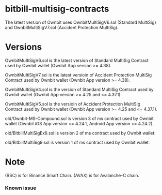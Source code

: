# bitbill-multisig-contracts

The latest version of Ownbit uses OwnbitMultiSigV6.sol (Standard MultiSig) and OwnbitMultiSigV7.sol (Accident Protection MultiSig).

# Versions

OwnbitMultiSigV6.sol is the latest version of Standard MultiSig Contract used by Ownbit wallet (Ownbit App version >= 4.38).

OwnbitMultiSigV7.sol is the latest versioin of Accident Protection MultiSig Contract used by Ownbit wallet (Ownbit App version >= 4.38).

OwnbitMultiSigV4.sol is the version of Standard MultiSig Contract used by Ownbit wallet (Ownbit App version >= 4.25 and <= 4.37.1).

OwnbitMultiSigV5.sol is the versioin of Accident Protection MultiSig Contract used by Ownbit wallet (Ownbit App version >= 4.25 and <= 4.37.1).

old/Ownbit-MS-Compound.sol is version 3 of ms contract used by Ownbit wallet (Ownbit iOS App version <= 4.24.1, Android App version <= 4.24.2).

old/BitbillMultiSigEx9.sol is version 2 of ms contract used by Ownbit wallet.

old/BitbillMultiSig9.sol is version 1 of ms contract used by Ownbit wallet.

# Note

(BSC) is for Binance Smart Chain. 
(AVAX) is for Avalanche-C chain.

### Known issue

